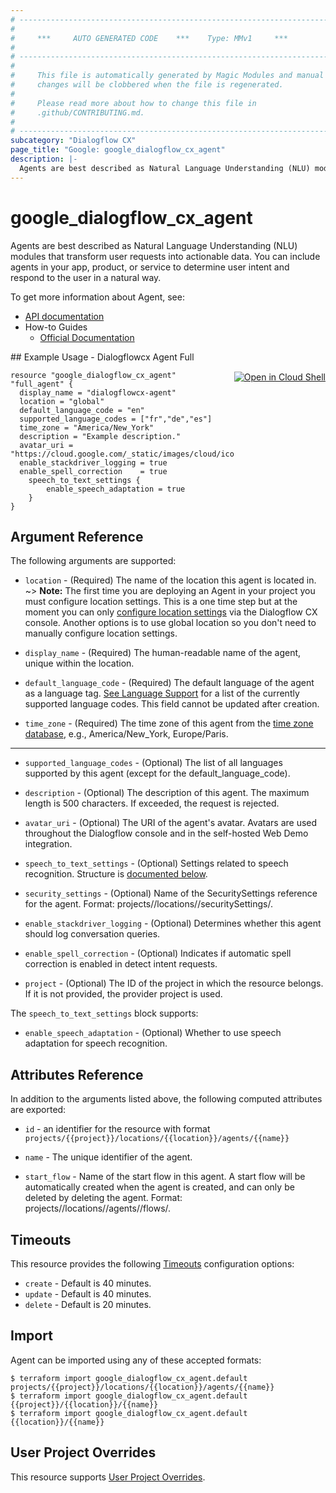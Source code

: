 ```yaml
---
# ----------------------------------------------------------------------------
#
#     ***     AUTO GENERATED CODE    ***    Type: MMv1     ***
#
# ----------------------------------------------------------------------------
#
#     This file is automatically generated by Magic Modules and manual
#     changes will be clobbered when the file is regenerated.
#
#     Please read more about how to change this file in
#     .github/CONTRIBUTING.md.
#
# ----------------------------------------------------------------------------
subcategory: "Dialogflow CX"
page_title: "Google: google_dialogflow_cx_agent"
description: |-
  Agents are best described as Natural Language Understanding (NLU) modules that transform user requests into actionable data.
---
```


# google\_dialogflow\_cx\_agent

Agents are best described as Natural Language Understanding (NLU) modules that transform user requests into actionable data. You can include agents in your app, product, or service to determine user intent and respond to the user in a natural way.


To get more information about Agent, see:

* [API documentation](https://cloud.google.com/dialogflow/cx/docs/reference/rest/v3/projects.locations.agents)
* How-to Guides
    * [Official Documentation](https://cloud.google.com/dialogflow/cx/docs)

<div class = "oics-button" style="float: right; margin: 0 0 -15px">
  <a href="https://console.cloud.google.com/cloudshell/open?cloudshell_git_repo=https%3A%2F%2Fgithub.com%2Fterraform-google-modules%2Fdocs-examples.git&cloudshell_working_dir=dialogflowcx_agent_full&cloudshell_image=gcr.io%2Fgraphite-cloud-shell-images%2Fterraform%3Alatest&open_in_editor=main.tf&cloudshell_print=.%2Fmotd&cloudshell_tutorial=.%2Ftutorial.md" target="_blank">
    <img alt="Open in Cloud Shell" src="//gstatic.com/cloudssh/images/open-btn.svg" style="max-height: 44px; margin: 32px auto; max-width: 100%;">
  </a>
</div>
## Example Usage - Dialogflowcx Agent Full


```hcl
resource "google_dialogflow_cx_agent" "full_agent" {
  display_name = "dialogflowcx-agent"
  location = "global"
  default_language_code = "en"
  supported_language_codes = ["fr","de","es"]
  time_zone = "America/New_York"
  description = "Example description."
  avatar_uri = "https://cloud.google.com/_static/images/cloud/icons/favicons/onecloud/super_cloud.png"
  enable_stackdriver_logging = true
  enable_spell_correction    = true
	speech_to_text_settings {
		enable_speech_adaptation = true
	}
}
```

## Argument Reference

The following arguments are supported:


* `location` -
  (Required)
  The name of the location this agent is located in.
  ~> **Note:** The first time you are deploying an Agent in your project you must configure location settings.
   This is a one time step but at the moment you can only [configure location settings](https://cloud.google.com/dialogflow/cx/docs/concept/region#location-settings) via the Dialogflow CX console.
   Another options is to use global location so you don't need to manually configure location settings.

* `display_name` -
  (Required)
  The human-readable name of the agent, unique within the location.

* `default_language_code` -
  (Required)
  The default language of the agent as a language tag. [See Language Support](https://cloud.google.com/dialogflow/cx/docs/reference/language)
  for a list of the currently supported language codes. This field cannot be updated after creation.

* `time_zone` -
  (Required)
  The time zone of this agent from the [time zone database](https://www.iana.org/time-zones), e.g., America/New_York,
  Europe/Paris.


- - -


* `supported_language_codes` -
  (Optional)
  The list of all languages supported by this agent (except for the default_language_code).

* `description` -
  (Optional)
  The description of this agent. The maximum length is 500 characters. If exceeded, the request is rejected.

* `avatar_uri` -
  (Optional)
  The URI of the agent's avatar. Avatars are used throughout the Dialogflow console and in the self-hosted Web Demo integration.

* `speech_to_text_settings` -
  (Optional)
  Settings related to speech recognition.
  Structure is [documented below](#nested_speech_to_text_settings).

* `security_settings` -
  (Optional)
  Name of the SecuritySettings reference for the agent. Format: projects/<Project ID>/locations/<Location ID>/securitySettings/<Security Settings ID>.

* `enable_stackdriver_logging` -
  (Optional)
  Determines whether this agent should log conversation queries.

* `enable_spell_correction` -
  (Optional)
  Indicates if automatic spell correction is enabled in detect intent requests.

* `project` - (Optional) The ID of the project in which the resource belongs.
    If it is not provided, the provider project is used.


<a name="nested_speech_to_text_settings"></a>The `speech_to_text_settings` block supports:

* `enable_speech_adaptation` -
  (Optional)
  Whether to use speech adaptation for speech recognition.

## Attributes Reference

In addition to the arguments listed above, the following computed attributes are exported:

* `id` - an identifier for the resource with format `projects/{{project}}/locations/{{location}}/agents/{{name}}`

* `name` -
  The unique identifier of the agent.

* `start_flow` -
  Name of the start flow in this agent. A start flow will be automatically created when the agent is created, and can only be deleted by deleting the agent. Format: projects/<Project ID>/locations/<Location ID>/agents/<Agent ID>/flows/<Flow ID>.


## Timeouts

This resource provides the following
[Timeouts](/docs/configuration/resources.html#timeouts) configuration options:

- `create` - Default is 40 minutes.
- `update` - Default is 40 minutes.
- `delete` - Default is 20 minutes.

## Import


Agent can be imported using any of these accepted formats:

```
$ terraform import google_dialogflow_cx_agent.default projects/{{project}}/locations/{{location}}/agents/{{name}}
$ terraform import google_dialogflow_cx_agent.default {{project}}/{{location}}/{{name}}
$ terraform import google_dialogflow_cx_agent.default {{location}}/{{name}}
```

## User Project Overrides

This resource supports [User Project Overrides](https://registry.terraform.io/providers/hashicorp/google/latest/docs/guides/provider_reference#user_project_override).
